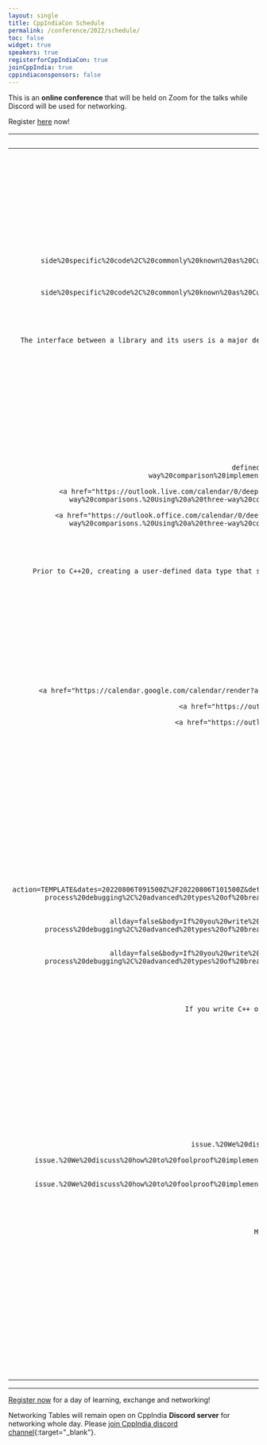 ```yaml
---
layout: single
title: CppIndiaCon Schedule
permalink: /conference/2022/schedule/
toc: false
widget: true
speakers: true
registerforCppIndiaCon: true
joinCppIndia: true
cppindiaconsponsors: false
---
```

<!-- TODO: Change the time slots without 15 min breaks. If agreed add a seperate line for break -->
<!-- <a href="/conference/2022/invites/invite2022_inbal.ics" id="session-invite" style="display:none;">
    <img src="\assets\images\SessionPost\session_invite.png" alt="Add to Calendar" title="Add this talk to Calendar">
</a> -->

This is an **online conference** that will be held on Zoom for the talks while Discord will be used for networking. 

Register [here](/conference/2022/CppIndiaCon-reg-form/) now!

<table>
  <thead>
    <tr>
      <th style="text-align: center">Time(IST)</th>
      <th style="text-align: center">Topic</th>
      <th style="text-align: center">Presenter</th>
      <th style="text-align: left">Abstract</th>
    </tr>
  </thead>
  <tbody>
    <tr>
      <td style="text-align: center">09:30 - 09:45<br></td>
      <td style="text-align: center"><strong>Introduction</strong></td>
      <td style="text-align: center">CppIndia Hosts</td>
      <td style="text-align: left">Welcome, familiarisation with the conference setup and Networking tools.</td>
    </tr>
    <tr>
      <td style="text-align: center">09:45 - 10:45<br>Add To 
        <a href="https://calendar.google.com/calendar/render?action=TEMPLATE&dates=20220806T041500Z%2F20220806T051500Z&details=The%20interface%20between%20a%20library%20and%20its%20users%20is%20a%20major%20design%20consideration%20for%20every%20developer%2C%20and%20has%20been%20evolving%20greatly%20over%20C%2B%2B%E2%80%99s%20lifetime.%20In%20this%20talk%20we%20will%20go%20over%20different%20methods%20for%20connecting%20generic%20library%20code%20with%20user-side%20specific%20code%2C%20commonly%20known%20as%20Customization%20Points.%20We%20will%20cover%20the%20benefits%20and%20downsides%20of%20different%20methods%20%28including%20CTS%2C%20ADL%2C%20Concepts%2C%20CTOs%2C%20and%20the%20latest%20to%20be%20considered%20-%20tag_invoke%29%2C%20and%20present%20future%20directions%20for%20these%20mechanisms.%20At%20the%20end%20of%20the%20talk%2C%20you%E2%80%99ll%20be%20familiar%20with%20the%20terminology%20and%20developments%20in%20this%20field%2C%20including%20the%20ones%20planned%20for%20C%2B%2B23%20and%20C%2B%2B26.&text=Customization%20Methods%3A%20Connecting%20User%20And%20Library%20Code" target="_blank" style="color: #000000; text-decoration: underline;" title="Save Event in my Calendar">Google</a>

        <a href="https://outlook.live.com/calendar/0/deeplink/compose?allday=false&body=The%20interface%20between%20a%20library%20and%20its%20users%20is%20a%20major%20design%20consideration%20for%20every%20developer%2C%20and%20has%20been%20evolving%20greatly%20over%20C%2B%2B%E2%80%99s%20lifetime.%20In%20this%20talk%20we%20will%20go%20over%20different%20methods%20for%20connecting%20generic%20library%20code%20with%20user-side%20specific%20code%2C%20commonly%20known%20as%20Customization%20Points.%20We%20will%20cover%20the%20benefits%20and%20downsides%20of%20different%20methods%20%28including%20CTS%2C%20ADL%2C%20Concepts%2C%20CTOs%2C%20and%20the%20latest%20to%20be%20considered%20-%20tag_invoke%29%2C%20and%20present%20future%20directions%20for%20these%20mechanisms.%20At%20the%20end%20of%20the%20talk%2C%20you%E2%80%99ll%20be%20familiar%20with%20the%20terminology%20and%20developments%20in%20this%20field%2C%20including%20the%20ones%20planned%20for%20C%2B%2B23%20and%20C%2B%2B26.&enddt=2022-08-06T05%3A15%3A00%2B00%3A00&path=%2Fcalendar%2Faction%2Fcompose&rru=addevent&startdt=2022-08-06T04%3A15%3A00%2B00%3A00&subject=Customization%20Methods%3A%20Connecting%20User%20And%20Library%20Code" target="_blank" style="color: #000000; text-decoration: underline;" title="Save Event in my Calendar">Outlook</a>

        <a href="https://outlook.office.com/calendar/0/deeplink/compose?allday=false&body=The%20interface%20between%20a%20library%20and%20its%20users%20is%20a%20major%20design%20consideration%20for%20every%20developer%2C%20and%20has%20been%20evolving%20greatly%20over%20C%2B%2B%E2%80%99s%20lifetime.%20In%20this%20talk%20we%20will%20go%20over%20different%20methods%20for%20connecting%20generic%20library%20code%20with%20user-side%20specific%20code%2C%20commonly%20known%20as%20Customization%20Points.%20We%20will%20cover%20the%20benefits%20and%20downsides%20of%20different%20methods%20%28including%20CTS%2C%20ADL%2C%20Concepts%2C%20CTOs%2C%20and%20the%20latest%20to%20be%20considered%20-%20tag_invoke%29%2C%20and%20present%20future%20directions%20for%20these%20mechanisms.%20At%20the%20end%20of%20the%20talk%2C%20you%E2%80%99ll%20be%20familiar%20with%20the%20terminology%20and%20developments%20in%20this%20field%2C%20including%20the%20ones%20planned%20for%20C%2B%2B23%20and%20C%2B%2B26.&enddt=2022-08-06T05%3A15%3A00%2B00%3A00&path=%2Fcalendar%2Faction%2Fcompose&rru=addevent&startdt=2022-08-06T04%3A15%3A00%2B00%3A00&subject=Customization%20Methods%3A%20Connecting%20User%20And%20Library%20Code" target="_blank" style="color: #000000; text-decoration: underline;" title="Save Event in my Calendar">Office</a>
      </td>
      <td style="text-align: center"><strong>Customization Methods: Connecting User And Library Code</strong></td>
      <td style="text-align: center"><a href="/conference/2022/speakers/inbal/">Inbal Levi</a></td>
      <td style="text-align: left">
      The interface between a library and its users is a major design <span id="hidden-first" style="display:none">consideration for every developer, and has been evolving greatly over C++’s lifetime. In this talk we will go over different methods for connecting generic library code with user-side specific code, commonly known as Customization Points. We will cover the benefits and downsides of different methods (including CTS, ADL, Concepts, CTOs, and the latest to be considered - tag_invoke), and present future directions for these mechanisms. At the end of the talk, you’ll be familiar with the terminology and developments in this field, including the ones planned for C++23 and C++26.
      </span>
      <a href="#read-more-first" id="read-more-first" style="display:block">Read More</a>
      <a href="#read-less-first" id="read-less-first" style="display:none">Read Less</a>
      </td>
    </tr>
    <tr>
      <td style="text-align: center">10:45 - 11:15</td>
      <td style="text-align: center">30 min Break &amp; Networking</td>
      <td style="text-align: center">&nbsp;</td>
      <td style="text-align: left">&nbsp;</td>
    </tr>
    <tr>
      <td style="text-align: center">11:15 - 12:15<br>Add to 
        <a href="https://calendar.google.com/calendar/render?action=TEMPLATE&dates=20220806T054500Z%2F20220805T184500Z&details=Prior%20to%20C%2B%2B20%2C%20creating%20a%20user-defined%20data%20type%20that%20supports%20all%20comparison%20operators%20involved%20a%20lot%20of%20boilerplate%20code.%20For%20all%20six%20comparison%20operators%20to%20be%20supported%2C%20they%20must%20be%20implemented%20individually.%20The%20C%2B%2B20%20standard%20introduced%20two%20features%20to%20simplify%20comparisons%20of%20user%20defined%20data%20types.%20The%20first%20is%20the%20space%20ship%20operator%2C%20which%20enables%20three-way%20comparisons.%20Using%20a%20three-way%20comparison%20implementation%2C%20the%20compiler%20rewrites%20the%20other%20comparison%20operator.%20The%20second%20feature%20is%20default%20comparison.%20The%20compiler%20provides%20a%20default%20implementation%20of%20the%20space-ship%20operator%20if%20the%20opt-in%20feature%20is%20selected.%20Our%20goal%20in%20this%20talk%20is%20to%20study%20the%20space-ship%20operator%20and%20how%20the%20default%20implementation%20for%20the%20space-ship%20operator%20is%20generated.%20We%20will%20also%20look%20at%20how%20space-ship%20operators%20are%20used%20to%20rewrite%20other%20comparison%20expressions.&text=%5BCppIndiaCon2022%5DDefault%20Generated%20Comparison%20for%20Your%20Data%20Types" target="_blank" style="color: #000000; text-decoration: underline;" title="Save Event in my Calendar">Google</a><br>
        <a href="https://outlook.live.com/calendar/0/deeplink/compose?allday=false&body=Prior%20to%20C%2B%2B20%2C%20creating%20a%20user-defined%20data%20type%20that%20supports%20all%20comparison%20operators%20involved%20a%20lot%20of%20boilerplate%20code.%20For%20all%20six%20comparison%20operators%20to%20be%20supported%2C%20they%20must%20be%20implemented%20individually.%20The%20C%2B%2B20%20standard%20introduced%20two%20features%20to%20simplify%20comparisons%20of%20user%20defined%20data%20types.%20The%20first%20is%20the%20space%20ship%20operator%2C%20which%20enables%20three-way%20comparisons.%20Using%20a%20three-way%20comparison%20implementation%2C%20the%20compiler%20rewrites%20the%20other%20comparison%20operator.%20The%20second%20feature%20is%20default%20comparison.%20The%20compiler%20provides%20a%20default%20implementation%20of%20the%20space-ship%20operator%20if%20the%20opt-in%20feature%20is%20selected.%20Our%20goal%20in%20this%20talk%20is%20to%20study%20the%20space-ship%20operator%20and%20how%20the%20default%20implementation%20for%20the%20space-ship%20operator%20is%20generated.%20We%20will%20also%20look%20at%20how%20space-ship%20operators%20are%20used%20to%20rewrite%20other%20comparison%20expressions.&enddt=2022-08-05T18%3A45%3A00%2B00%3A00&path=%2Fcalendar%2Faction%2Fcompose&rru=addevent&startdt=2022-08-06T05%3A45%3A00%2B00%3A00&subject=%5BCppIndiaCon2022%5DDefault%20Generated%20Comparison%20for%20Your%20Data%20Types"  target="_blank" style="color: #000000; text-decoration: underline;" title="Save Event in my Calendar">Outlook</a><br>
        <a href="https://outlook.office.com/calendar/0/deeplink/compose?allday=false&body=Prior%20to%20C%2B%2B20%2C%20creating%20a%20user-defined%20data%20type%20that%20supports%20all%20comparison%20operators%20involved%20a%20lot%20of%20boilerplate%20code.%20For%20all%20six%20comparison%20operators%20to%20be%20supported%2C%20they%20must%20be%20implemented%20individually.%20The%20C%2B%2B20%20standard%20introduced%20two%20features%20to%20simplify%20comparisons%20of%20user%20defined%20data%20types.%20The%20first%20is%20the%20space%20ship%20operator%2C%20which%20enables%20three-way%20comparisons.%20Using%20a%20three-way%20comparison%20implementation%2C%20the%20compiler%20rewrites%20the%20other%20comparison%20operator.%20The%20second%20feature%20is%20default%20comparison.%20The%20compiler%20provides%20a%20default%20implementation%20of%20the%20space-ship%20operator%20if%20the%20opt-in%20feature%20is%20selected.%20Our%20goal%20in%20this%20talk%20is%20to%20study%20the%20space-ship%20operator%20and%20how%20the%20default%20implementation%20for%20the%20space-ship%20operator%20is%20generated.%20We%20will%20also%20look%20at%20how%20space-ship%20operators%20are%20used%20to%20rewrite%20other%20comparison%20expressions.&enddt=2022-08-05T18%3A45%3A00%2B00%3A00&path=%2Fcalendar%2Faction%2Fcompose&rru=addevent&startdt=2022-08-06T05%3A45%3A00%2B00%3A00&subject=%5BCppIndiaCon2022%5DDefault%20Generated%20Comparison%20for%20Your%20Data%20Types"  target="_blank" style="color: #000000; text-decoration: underline;" title="Save Event in my Calendar">Office</a>
      </td>
      <td style="text-align: center"><strong>Default Generated Comparison for Your Data Types</strong></td>
      <td style="text-align: center"><a href="/conference/2022/speakers/Hemil/">Hemil Ruparel</a></td>
      <td style="text-align: left">
      Prior to C++20, creating a user-defined data type that supports all comparison <span id="hidden-second" style="display:none">operators involved a lot of boilerplate code. For all six comparison operators to be supported, they must be implemented individually. The C++20 standard introduced two features to simplify comparisons of user defined data types. The first is the space ship operator, which enables three-way comparisons. Using a three-way comparison implementation, the compiler rewrites the other comparison operator. The second feature is default comparison. The compiler provides a default implementation of the space-ship operator if the opt-in feature is selected. Our goal in this talk is to study the space-ship operator and how the default implementation for the space-ship operator is generated. We will also look at how space-ship operators are used to rewrite other comparison expressions.
      </span>
      <a href="#read-more-second" id="read-more-second" style="display:block">Read More</a>
      <a href="#read-less-second" id="read-less-second" style="display:none">Read Less</a>
      </td>
    </tr>
    <tr>
      <td style="text-align: center">12:15 - 13:15</td>
      <td style="text-align: center">Lunch &amp; Networking</td>
      <td style="text-align: center">&nbsp;</td>
      <td style="text-align: left">&nbsp;</td>
    </tr>
    <tr>
      <td style="text-align: center">13:15 - 14:15<br>Add to 
        <a href="https://calendar.google.com/calendar/render?action=TEMPLATE&dates=20220806T074500Z%2F20220806T084500Z&details=We%20designed%20a%20high-performance%20reactor%20framework%20to%20collect%20network%20metrics%20from%20different%20network%20nodes.%20This%20talk%20is%20about%20the%20high-level%20design%20of%20this%20single-threaded%20framework%2C%20which%20helps%20us%20gather%20100%E2%80%99s%20thousands%20of%20data%20points%20per%20second.&text=%5BCppIndiaCon2022%5DConcurrency%20with%20Reactor%20Pattern"   target="_blank" style="color: #000000; text-decoration: underline;" title="Save Event in my Calendar">Google</a>
        <a href="https://outlook.live.com/calendar/0/deeplink/compose?allday=false&body=We%20designed%20a%20high-performance%20reactor%20framework%20to%20collect%20network%20metrics%20from%20different%20network%20nodes.%20This%20talk%20is%20about%20the%20high-level%20design%20of%20this%20single-threaded%20framework%2C%20which%20helps%20us%20gather%20100%E2%80%99s%20thousands%20of%20data%20points%20per%20second.&enddt=2022-08-06T08%3A45%3A00%2B00%3A00&path=%2Fcalendar%2Faction%2Fcompose&rru=addevent&startdt=2022-08-06T07%3A45%3A00%2B00%3A00&subject=%5BCppIndiaCon2022%5DConcurrency%20with%20Reactor%20Pattern"   target="_blank" style="color: #000000; text-decoration: underline;" title="Save Event in my Calendar">Outlook</a>
        <a href="https://outlook.office.com/calendar/0/deeplink/compose?allday=false&body=We%20designed%20a%20high-performance%20reactor%20framework%20to%20collect%20network%20metrics%20from%20different%20network%20nodes.%20This%20talk%20is%20about%20the%20high-level%20design%20of%20this%20single-threaded%20framework%2C%20which%20helps%20us%20gather%20100%E2%80%99s%20thousands%20of%20data%20points%20per%20second.&enddt=2022-08-06T08%3A45%3A00%2B00%3A00&path=%2Fcalendar%2Faction%2Fcompose&rru=addevent&startdt=2022-08-06T07%3A45%3A00%2B00%3A00&subject=%5BCppIndiaCon2022%5DConcurrency%20with%20Reactor%20Pattern"   target="_blank" style="color: #000000; text-decoration: underline;" title="Save Event in my Calendar">Office</a>
      </td>
      <td style="text-align: center"><strong>Concurrency with Reactor Pattern</strong></td>
      <td style="text-align: center"><a href="/conference/2022/speakers/selvakumar/">Selvakumar Jawahar</a></td>
      <td style="text-align: left">
      We designed a high-performance reactor framework <span id="hidden-third" style="display:none">to collect network metrics from different network nodes. This talk is about the high-level design of this single-threaded framework, which helps us gather 100’s thousands of data points per second.
      </span>
      <a href="#read-more-third" id="read-more-third" style="display:block">Read More</a>
      <a href="#read-less-third" id="read-less-third" style="display:none">Read Less</a>
      </td>
    </tr>
    <tr>
      <td style="text-align: center">14:15 - 14:45</td>
      <td style="text-align: center">30 min break</td>
      <td style="text-align: center">&nbsp;</td>
      <td style="text-align: left">&nbsp;</td>
    </tr>
    <tr>
      <td style="text-align: center">14:45 - 15:45<br>Add To
        <a href="https://calendar.google.com/calendar/render?action=TEMPLATE&dates=20220806T091500Z%2F20220806T101500Z&details=If%20you%20write%20C%2B%2B%20on%20Linux%20then%20chances%20are%20that%20you%20use%20GDB%20at%20least%20sometimes.%20Many%20don%E2%80%99t%20realise%20how%20much%20GDB%20can%20you%20do%20for%20you.%20It%E2%80%99s%20a%20lot%20more%20than%20just%20break%2C%20step%2C%20print.%20This%20talk%20is%20packed%20with%20short%20and%20simple%20examples%20demonstrating%20the%20more%20advanced%20features%20of%20GDB%2C%20including%20its%20powerful%20Python%20scripting%2C%20different%20user%20interfaces%2C%20dynamic%20printf%2C%20multi-process%20debugging%2C%20advanced%20types%20of%20breakpoints%20and%20watchpoints%2C%20even%20time-travel%20debugging%21%20Developers%20spend%20relatively%20little%20time%20typing%20in%20the%20code%20and%20much%20more%20getting%20it%20to%20work%20-%20you%20can%E2%80%99t%20be%20a%20great%20programmer%20without%20being%20great%20at%20debugging.%20And%20you%20can%E2%80%99t%20be%20great%20at%20debugging%20if%20you%E2%80%99re%20not%20able%20to%20get%20the%20most%20out%20of%20the%20tools%20available.%20Few%20slides%2C%20lots%20of%20demos%2C%20lots%20of%20things%20covered%20-%20you%20will%20leave%20the%20talk%20able%20to%20debug%20difficult%20problems%20much%20more%20quickly%20than%20you%20could%20before.&text=%5BCppIndiaCon2022%5DGetting%20the%20most%20out%20of%20GDB%09" target="_blank" style="color: #000000; text-decoration: underline;"  title="Save Event in my Calendar">Google</a>
        <a href="https://outlook.live.com/calendar/0/deeplink/compose?allday=false&body=If%20you%20write%20C%2B%2B%20on%20Linux%20then%20chances%20are%20that%20you%20use%20GDB%20at%20least%20sometimes.%20Many%20don%E2%80%99t%20realise%20how%20much%20GDB%20can%20you%20do%20for%20you.%20It%E2%80%99s%20a%20lot%20more%20than%20just%20break%2C%20step%2C%20print.%20This%20talk%20is%20packed%20with%20short%20and%20simple%20examples%20demonstrating%20the%20more%20advanced%20features%20of%20GDB%2C%20including%20its%20powerful%20Python%20scripting%2C%20different%20user%20interfaces%2C%20dynamic%20printf%2C%20multi-process%20debugging%2C%20advanced%20types%20of%20breakpoints%20and%20watchpoints%2C%20even%20time-travel%20debugging%21%20Developers%20spend%20relatively%20little%20time%20typing%20in%20the%20code%20and%20much%20more%20getting%20it%20to%20work%20-%20you%20can%E2%80%99t%20be%20a%20great%20programmer%20without%20being%20great%20at%20debugging.%20And%20you%20can%E2%80%99t%20be%20great%20at%20debugging%20if%20you%E2%80%99re%20not%20able%20to%20get%20the%20most%20out%20of%20the%20tools%20available.%20Few%20slides%2C%20lots%20of%20demos%2C%20lots%20of%20things%20covered%20-%20you%20will%20leave%20the%20talk%20able%20to%20debug%20difficult%20problems%20much%20more%20quickly%20than%20you%20could%20before.&enddt=2022-08-06T10%3A15%3A00%2B00%3A00&path=%2Fcalendar%2Faction%2Fcompose&rru=addevent&startdt=2022-08-06T09%3A15%3A00%2B00%3A00&subject=%5BCppIndiaCon2022%5DGetting%20the%20most%20out%20of%20GDB%09" target="_blank" style="color: #000000; text-decoration: underline;"  title="Save Event in my Calendar">Outlook</a>
        <a href="https://outlook.office.com/calendar/0/deeplink/compose?allday=false&body=If%20you%20write%20C%2B%2B%20on%20Linux%20then%20chances%20are%20that%20you%20use%20GDB%20at%20least%20sometimes.%20Many%20don%E2%80%99t%20realise%20how%20much%20GDB%20can%20you%20do%20for%20you.%20It%E2%80%99s%20a%20lot%20more%20than%20just%20break%2C%20step%2C%20print.%20This%20talk%20is%20packed%20with%20short%20and%20simple%20examples%20demonstrating%20the%20more%20advanced%20features%20of%20GDB%2C%20including%20its%20powerful%20Python%20scripting%2C%20different%20user%20interfaces%2C%20dynamic%20printf%2C%20multi-process%20debugging%2C%20advanced%20types%20of%20breakpoints%20and%20watchpoints%2C%20even%20time-travel%20debugging%21%20Developers%20spend%20relatively%20little%20time%20typing%20in%20the%20code%20and%20much%20more%20getting%20it%20to%20work%20-%20you%20can%E2%80%99t%20be%20a%20great%20programmer%20without%20being%20great%20at%20debugging.%20And%20you%20can%E2%80%99t%20be%20great%20at%20debugging%20if%20you%E2%80%99re%20not%20able%20to%20get%20the%20most%20out%20of%20the%20tools%20available.%20Few%20slides%2C%20lots%20of%20demos%2C%20lots%20of%20things%20covered%20-%20you%20will%20leave%20the%20talk%20able%20to%20debug%20difficult%20problems%20much%20more%20quickly%20than%20you%20could%20before.&enddt=2022-08-06T10%3A15%3A00%2B00%3A00&path=%2Fcalendar%2Faction%2Fcompose&rru=addevent&startdt=2022-08-06T09%3A15%3A00%2B00%3A00&subject=%5BCppIndiaCon2022%5DGetting%20the%20most%20out%20of%20GDB%09" target="_blank" style="color: #000000; text-decoration: underline;" title="Save Event in my Calendar">Office</a>
      </td>
      <td style="text-align: center"><strong>Getting the most out of GDB</strong></td>
      <td style="text-align: center"><a href="/conference/2022/speakers/greg/">Greg Law</a></td>
      <td style="text-align: left">
      If you write C++ on Linux then chances are that you use GDB at least sometimes. <span id="hidden-fourth" style="display:none">Many don’t realise how much GDB can you do for you. It’s a lot more than just break, step, print. This talk is packed with short and simple examples demonstrating the more advanced features of GDB, including its powerful Python scripting, different user interfaces, dynamic printf, multi-process debugging, advanced types of breakpoints and watchpoints, even time-travel debugging!
      Developers spend relatively little time typing in the code and much more getting it to work - you can’t be a great programmer without being great at debugging. And you can’t be great at debugging if you’re not able to get the most out of the tools available.
      Few slides, lots of demos, lots of things covered - you will leave the talk able to debug difficult problems much more quickly than you could before.
      </span>
      <a href="#read-more-fourth" id="read-more-fourth" style="display:block">Read More</a>
      <a href="#read-less-fourth" id="read-less-fourth" style="display:none">Read Less</a>
      </td>
    </tr>
    <tr>
      <td style="text-align: center">15:45 - 16:15</td>
      <td style="text-align: center">30 min Break</td>
      <td style="text-align: center">&nbsp;</td>
      <td style="text-align: left">&nbsp;</td>
    </tr>
    <tr>
      <td style="text-align: center">16:15 - 17:15<br>Add To
        <a href="https://calendar.google.com/calendar/render?action=TEMPLATE&dates=20220806T104500Z%2F20220806T114500Z&details=Memory%20safety%20issues%20had%20been%20a%20big%20pain%20point%20with%20C%2B%2B.%20But%20not%20anymore%21%20Today%2C%20memory%20issues%20are%20a%20major%20concern%20for%20only%20about%2014%25%20of%20developers.%20We%20go%20through%20how%20C%2B%2B%20makes%20memory%20safety%20a%20non-issue.%20We%20discuss%20how%20to%20foolproof%20implementations%20against%20memory%20issues%20like%20memory%20leaks%2C%20dangling%20pointers%2C%20double%20delete%2Ffree%2C%20bounds%20safety%2C%20etc.%20Let%E2%80%99s%20stop%20worrying%20about%20memory%20safety%20and%20focus%20on%20delivering%20value%2C%20shall%20we%3F&text=%5BCppIndiaCon2022%5DHow%20C%2B%2B%20eliminated%20Memory%20Issues" target="_blank" style="color: #000000; text-decoration: underline;" title="Save Event in my Calendar">Google</a>
        <a href="https://outlook.live.com/calendar/0/deeplink/compose?allday=false&body=Memory%20safety%20issues%20had%20been%20a%20big%20pain%20point%20with%20C%2B%2B.%20But%20not%20anymore%21%20Today%2C%20memory%20issues%20are%20a%20major%20concern%20for%20only%20about%2014%25%20of%20developers.%20We%20go%20through%20how%20C%2B%2B%20makes%20memory%20safety%20a%20non-issue.%20We%20discuss%20how%20to%20foolproof%20implementations%20against%20memory%20issues%20like%20memory%20leaks%2C%20dangling%20pointers%2C%20double%20delete%2Ffree%2C%20bounds%20safety%2C%20etc.%20Let%E2%80%99s%20stop%20worrying%20about%20memory%20safety%20and%20focus%20on%20delivering%20value%2C%20shall%20we%3F&enddt=2022-08-06T11%3A45%3A00%2B00%3A00&path=%2Fcalendar%2Faction%2Fcompose&rru=addevent&startdt=2022-08-06T10%3A45%3A00%2B00%3A00&subject=%5BCppIndiaCon2022%5DHow%20C%2B%2B%20eliminated%20Memory%20Issues" target="_blank" style="color: #000000; text-decoration: underline;" title="Save Event in my Calendar">Outlook</a>
        <a href="https://outlook.office.com/calendar/0/deeplink/compose?allday=false&body=Memory%20safety%20issues%20had%20been%20a%20big%20pain%20point%20with%20C%2B%2B.%20But%20not%20anymore%21%20Today%2C%20memory%20issues%20are%20a%20major%20concern%20for%20only%20about%2014%25%20of%20developers.%20We%20go%20through%20how%20C%2B%2B%20makes%20memory%20safety%20a%20non-issue.%20We%20discuss%20how%20to%20foolproof%20implementations%20against%20memory%20issues%20like%20memory%20leaks%2C%20dangling%20pointers%2C%20double%20delete%2Ffree%2C%20bounds%20safety%2C%20etc.%20Let%E2%80%99s%20stop%20worrying%20about%20memory%20safety%20and%20focus%20on%20delivering%20value%2C%20shall%20we%3F&enddt=2022-08-06T11%3A45%3A00%2B00%3A00&path=%2Fcalendar%2Faction%2Fcompose&rru=addevent&startdt=2022-08-06T10%3A45%3A00%2B00%3A00&subject=%5BCppIndiaCon2022%5DHow%20C%2B%2B%20eliminated%20Memory%20Issues" target="_blank" style="color: #000000; text-decoration: underline;" title="Save Event in my Calendar">Office</a>
      </td>
      <td style="text-align: center"><strong>How C++ eliminated Memory Issues</strong></td>
      <td style="text-align: center"><a href="/conference/2022/speakers/ankur/">Ankur Satle</a></td>
      <td style="text-align: left">
      Memory safety issues had been a big pain point with C++. But not anymore! <span id="hidden-fifth" style="display:none">Today, memory issues are a major concern for only about 14% of developers. We go through how C++ makes memory safety a non-issue. We discuss how to foolproof implementations against memory issues like memory leaks, dangling pointers, double delete/free, bounds safety, etc. Let’s stop worrying about memory safety and focus on delivering value, shall we?
      </span>
      <a href="#read-more-fifth" id="read-more-fifth" style="display:block">Read More</a>
      <a href="#read-less-fifth" id="read-less-fifth" style="display:none">Read Less</a>
      </td>
    </tr>
    <tr>
      <td style="text-align: center">17:15 - 17:30</td>
      <td style="text-align: center"><strong>Closing</strong></td>
      <td style="text-align: center">&nbsp;</td>
      <td style="text-align: left">&nbsp;</td>
    </tr>
    <tr>
      <td style="text-align: center">All day</td>
      <td style="text-align: center"><strong>Networking on Discord</strong></td>
      <td style="text-align: center">&nbsp;</td>
      <td style="text-align: left">&nbsp;</td>
    </tr>
  </tbody>
</table>

---

[Register now](/conference/2022/CppIndiaCon-reg-form/) for a day of learning, exchange and networking!

Networking Tables will remain open on CppIndia **Discord server** for networking whole day. Please [join CppIndia discord channel](https://discord.gg/Wz42tX5){:target="_blank"}.

<script>
document.addEventListener('DOMContentLoaded', () => {
  document.getElementById('read-more-first').addEventListener('click', function() {
    read_more('hidden-first', 'read-more-first', 'read-less-first')
  });
  document.getElementById('read-less-first').addEventListener('click', function() {
    read_less('hidden-first', 'read-more-first', 'read-less-first')
  });

  document.getElementById('read-more-second').addEventListener('click', function() {
    read_more('hidden-second', 'read-more-second', 'read-less-second')
  });
  document.getElementById('read-less-second').addEventListener('click', function() {
    read_less('hidden-second', 'read-more-second', 'read-less-second')
  });

  document.getElementById('read-more-third').addEventListener('click', function() {
    read_more('hidden-third', 'read-more-third', 'read-less-third')
  });
  document.getElementById('read-less-third').addEventListener('click', function() {
    read_less('hidden-third', 'read-more-third', 'read-less-third')
  });

  document.getElementById('read-more-fourth').addEventListener('click', function() {
    read_more('hidden-fourth', 'read-more-fourth', 'read-less-fourth')
  });
  document.getElementById('read-less-fourth').addEventListener('click', function() {
    read_less('hidden-fourth', 'read-more-fourth', 'read-less-fourth')
  });

  document.getElementById('read-more-fifth').addEventListener('click', function() {
    read_more('hidden-fifth', 'read-more-fifth', 'read-less-fifth')
  });
  document.getElementById('read-less-fifth').addEventListener('click', function() {
    read_less('hidden-fifth', 'read-more-fifth', 'read-less-fifth')
  });
});
</script>